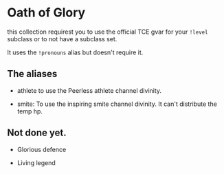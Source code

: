 # Oath of Glory

this collection requirest you to use the official TCE gvar for your `!level` subclass or to not have a subclass set.

It uses the `!pronouns` alias but doesn't require it.

## The aliases

- athlete
  to use the Peerless athlete channel divinity.

- smite:
  To use the inspiring smite channel divinity. It can't distribute the temp hp.
  
 ## Not done yet.
- Glorious defence

- Living legend
